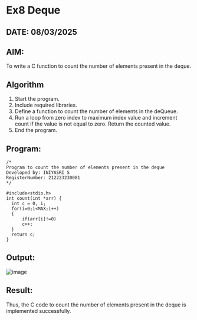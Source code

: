 # Ex8 Deque
## DATE: 08/03/2025
## AIM:
To write a C function to count the number of elements present in the deque.

## Algorithm
1. Start the program.
2. Include required libraries.
3. Define a function to count the number of elements in the deQueue.
4. Run a loop from zero index to maximum index value and increment count if the value is not equal to zero. Return the counted value.
5. End the program.

## Program:
```
/*
Program to count the number of elements present in the deque
Developed by: INIYASRI S
RegisterNumber: 212223230081
*/

#include<stdio.h>
int count(int *arr) {
  int c = 0, i;
  for(i=0;i<MAX;i++)
  {
      if(arr[i]!=0)
      c++;
  }
  return c;
}
```

## Output:

![image](https://github.com/user-attachments/assets/483ebfec-ec48-4475-adad-037d587fff24)

## Result:
Thus, the C code to count the number of elements present in the deque is implemented successfully.
